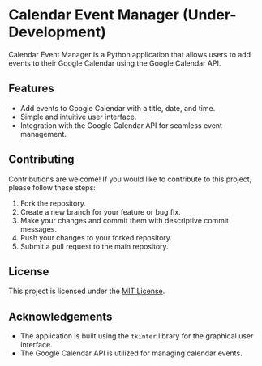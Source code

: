 # Calendar Event Manager (Under-Development)

Calendar Event Manager is a Python application that allows users to add events to their Google Calendar using the Google Calendar API.

## Features

- Add events to Google Calendar with a title, date, and time.
- Simple and intuitive user interface.
- Integration with the Google Calendar API for seamless event management.

 ## Contributing

Contributions are welcome! If you would like to contribute to this project, please follow these steps:

1. Fork the repository.
2. Create a new branch for your feature or bug fix.
3. Make your changes and commit them with descriptive commit messages.
4. Push your changes to your forked repository.
5. Submit a pull request to the main repository.

## License

This project is licensed under the [MIT License](LICENSE).

## Acknowledgements

- The application is built using the `tkinter` library for the graphical user interface.
- The Google Calendar API is utilized for managing calendar events.
